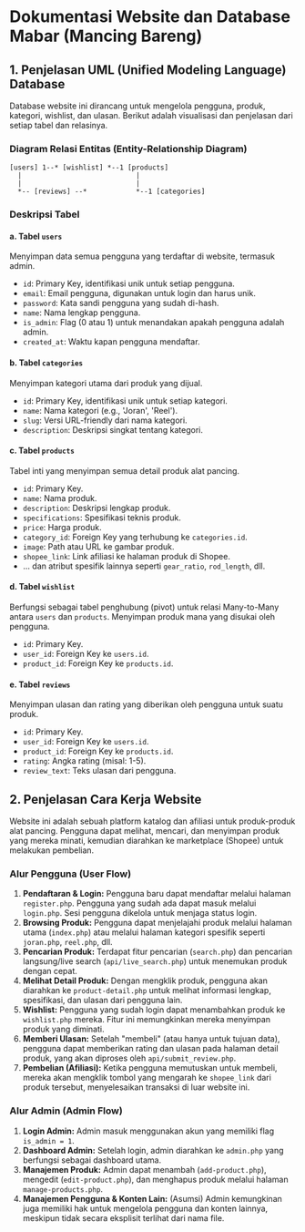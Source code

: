 # Dokumentasi Website dan Database Mabar (Mancing Bareng)

## 1. Penjelasan UML (Unified Modeling Language) Database
Database website ini dirancang untuk mengelola pengguna, produk, kategori, wishlist, dan ulasan. Berikut adalah visualisasi dan penjelasan dari setiap tabel dan relasinya.

### Diagram Relasi Entitas (Entity-Relationship Diagram)
```
[users] 1--* [wishlist] *--1 [products]
  |                            |
  |                            |
  *-- [reviews] --*            *--1 [categories]
```

### Deskripsi Tabel

#### a. Tabel `users`
Menyimpan data semua pengguna yang terdaftar di website, termasuk admin.
- `id`: Primary Key, identifikasi unik untuk setiap pengguna.
- `email`: Email pengguna, digunakan untuk login dan harus unik.
- `password`: Kata sandi pengguna yang sudah di-hash.
- `name`: Nama lengkap pengguna.
- `is_admin`: Flag (0 atau 1) untuk menandakan apakah pengguna adalah admin.
- `created_at`: Waktu kapan pengguna mendaftar.

#### b. Tabel `categories`
Menyimpan kategori utama dari produk yang dijual.
- `id`: Primary Key, identifikasi unik untuk setiap kategori.
- `name`: Nama kategori (e.g., 'Joran', 'Reel').
- `slug`: Versi URL-friendly dari nama kategori.
- `description`: Deskripsi singkat tentang kategori.

#### c. Tabel `products`
Tabel inti yang menyimpan semua detail produk alat pancing.
- `id`: Primary Key.
- `name`: Nama produk.
- `description`: Deskripsi lengkap produk.
- `specifications`: Spesifikasi teknis produk.
- `price`: Harga produk.
- `category_id`: Foreign Key yang terhubung ke `categories.id`.
- `image`: Path atau URL ke gambar produk.
- `shopee_link`: Link afiliasi ke halaman produk di Shopee.
- ... dan atribut spesifik lainnya seperti `gear_ratio`, `rod_length`, dll.

#### d. Tabel `wishlist`
Berfungsi sebagai tabel penghubung (pivot) untuk relasi Many-to-Many antara `users` dan `products`. Menyimpan produk mana yang disukai oleh pengguna.
- `id`: Primary Key.
- `user_id`: Foreign Key ke `users.id`.
- `product_id`: Foreign Key ke `products.id`.

#### e. Tabel `reviews`
Menyimpan ulasan dan rating yang diberikan oleh pengguna untuk suatu produk.
- `id`: Primary Key.
- `user_id`: Foreign Key ke `users.id`.
- `product_id`: Foreign Key ke `products.id`.
- `rating`: Angka rating (misal: 1-5).
- `review_text`: Teks ulasan dari pengguna.

## 2. Penjelasan Cara Kerja Website
Website ini adalah sebuah platform katalog dan afiliasi untuk produk-produk alat pancing. Pengguna dapat melihat, mencari, dan menyimpan produk yang mereka minati, kemudian diarahkan ke marketplace (Shopee) untuk melakukan pembelian.

### Alur Pengguna (User Flow)
1.  **Pendaftaran & Login:** Pengguna baru dapat mendaftar melalui halaman `register.php`. Pengguna yang sudah ada dapat masuk melalui `login.php`. Sesi pengguna dikelola untuk menjaga status login.
2.  **Browsing Produk:** Pengguna dapat menjelajahi produk melalui halaman utama (`index.php`) atau melalui halaman kategori spesifik seperti `joran.php`, `reel.php`, dll.
3.  **Pencarian Produk:** Terdapat fitur pencarian (`search.php`) dan pencarian langsung/live search (`api/live_search.php`) untuk menemukan produk dengan cepat.
4.  **Melihat Detail Produk:** Dengan mengklik produk, pengguna akan diarahkan ke `product-detail.php` untuk melihat informasi lengkap, spesifikasi, dan ulasan dari pengguna lain.
5.  **Wishlist:** Pengguna yang sudah login dapat menambahkan produk ke `wishlist.php` mereka. Fitur ini memungkinkan mereka menyimpan produk yang diminati.
6.  **Memberi Ulasan:** Setelah "membeli" (atau hanya untuk tujuan data), pengguna dapat memberikan rating dan ulasan pada halaman detail produk, yang akan diproses oleh `api/submit_review.php`.
7.  **Pembelian (Afiliasi):** Ketika pengguna memutuskan untuk membeli, mereka akan mengklik tombol yang mengarah ke `shopee_link` dari produk tersebut, menyelesaikan transaksi di luar website ini.

### Alur Admin (Admin Flow)
1.  **Login Admin:** Admin masuk menggunakan akun yang memiliki flag `is_admin = 1`.
2.  **Dashboard Admin:** Setelah login, admin diarahkan ke `admin.php` yang berfungsi sebagai dashboard utama.
3.  **Manajemen Produk:** Admin dapat menambah (`add-product.php`), mengedit (`edit-product.php`), dan menghapus produk melalui halaman `manage-products.php`.
4.  **Manajemen Pengguna & Konten Lain:** (Asumsi) Admin kemungkinan juga memiliki hak untuk mengelola pengguna dan konten lainnya, meskipun tidak secara eksplisit terlihat dari nama file.